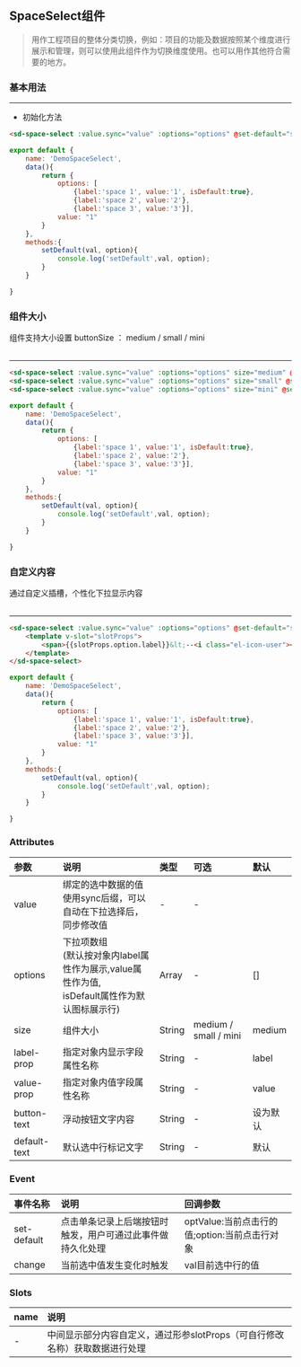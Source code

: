 ## SpaceSelect组件
>用作工程项目的整体分类切换，例如：项目的功能及数据按照某个维度进行展示和管理，则可以使用此组件作为切换维度使用。也可以用作其他符合需要的地方。

### 基本用法
<div class="code_div">
    <demo-space-select type="1"></demo-space-select>

---
* 初始化方法
``` html
<sd-space-select :value.sync="value" :options="options" @set-default="setDefault"></sd-space-select>
```

``` js
export default {
    name: 'DemoSpaceSelect',
    data(){
        return {
            options: [
                {label:'space 1', value:'1', isDefault:true},
                {label:'space 2', value:'2'},
                {label:'space 3', value:'3'}],
            value: "1"
        }
    },
    methods:{
        setDefault(val, option){
            console.log('setDefault',val, option);
        }
    }

}
```
</div>


### 组件大小
<div class="code_div">
组件支持大小设置 buttonSize ： medium / small / mini    
<br/><br/>
<demo-space-select type="2"></demo-space-select>

---

``` html
<sd-space-select :value.sync="value" :options="options" size="medium" @set-default="setDefault"></sd-space-select>
<sd-space-select :value.sync="value" :options="options" size="small" @set-default="setDefault"></sd-space-select>
<sd-space-select :value.sync="value" :options="options" size="mini" @set-default="setDefault"></sd-space-select>
```

``` js
export default {
    name: 'DemoSpaceSelect',
    data(){
        return {
            options: [
                {label:'space 1', value:'1', isDefault:true},
                {label:'space 2', value:'2'},
                {label:'space 3', value:'3'}],
            value: "1"
        }
    },
    methods:{
        setDefault(val, option){
            console.log('setDefault',val, option);
        }
    }

}
```

</div>


### 自定义内容
<div class="code_div">
通过自定义插槽，个性化下拉显示内容    
<br/><br/>
<demo-space-select type="3"></demo-space-select>

---

``` html
<sd-space-select :value.sync="value" :options="options" @set-default="setDefault">
    <template v-slot="slotProps">
        <span>{{slotProps.option.label}}&lt;--<i class="el-icon-user"></i>--&gt;({{slotProps.option.value}})</span>
    </template>
</sd-space-select>
```

``` js
export default {
    name: 'DemoSpaceSelect',
    data(){
        return {
            options: [
                {label:'space 1', value:'1', isDefault:true},
                {label:'space 2', value:'2'},
                {label:'space 3', value:'3'}],
            value: "1"
        }
    },
    methods:{
        setDefault(val, option){
            console.log('setDefault',val, option);
        }
    }

}
```

</div>






### Attributes
参数|说明|类型|可选|默认
:---|:---|:---|:---|:---
value|绑定的选中数据的值<br>使用sync后缀，可以自动在下拉选择后，同步修改值|-|-
options|下拉项数组<br>(默认按对象内label属性作为展示,value属性作为值,<br>isDefault属性作为默认图标展示行)|Array|-|[]
size|组件大小|String|medium / small / mini |medium
label-prop|指定对象内显示字段属性名称|String|-|label
value-prop|指定对象内值字段属性名称|String|-|value
button-text|浮动按钮文字内容|String|-|设为默认
default-text|默认选中行标记文字|String|-|默认



### Event
事件名称|说明|回调参数
:---|:---|:---
set-default|点击单条记录上后端按钮时触发，用户可通过此事件做持久化处理|optValue:当前点击行的值;option:当前点击行对象
change|当前选中值发生变化时触发|val目前选中行的值

### Slots
name|说明
:---|:---
-|中间显示部分内容自定义，通过形参slotProps（可自行修改名称）获取数据进行处理